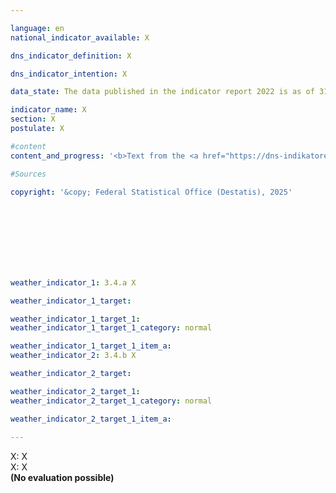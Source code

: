 ```yaml
---

language: en        
national_indicator_available: X        

dns_indicator_definition: X        

dns_indicator_intention: X        

data_state: The data published in the indicator report 2022 is as of 31 October 2022. The data shown on this platform is updated regularly, so that more current data may be available online than published in the <a href="https://dns-indikatoren.de/assets/Publikationen/Indikatorenberichte/2022.pdf">indicator report 2022</a>.        

indicator_name: X        
section: X        
postulate: X        

#content         
content_and_progress: '<b>Text from the <a href="https://dns-indikatoren.de/assets/Publikationen/Indikatorenberichte/2022.pdf">Indicator Report 2022&nbsp;</a></b><br><br>X'                

#Sources        
        
copyright: '&copy; Federal Statistical Office (Destatis), 2025'        

        

        

        

                        

weather_indicator_1: 3.4.a X

weather_indicator_1_target: 

weather_indicator_1_target_1: 
weather_indicator_1_target_1_category: normal

weather_indicator_1_target_1_item_a:
weather_indicator_2: 3.4.b X

weather_indicator_2_target: 

weather_indicator_2_target_1: 
weather_indicator_2_target_1_category: normal

weather_indicator_2_target_1_item_a:        
        
---
```



<div>
  <div class="my-header">
    <label class="default">X: X
    </label>
  </div>
</div>
<div>
  <div class="my-header">
    <label class="default">X: X
    </label>
  </div>
</div>
<div class="my-header-note">
  <label class="default"><b>(No evaluation possible)
  </b></label>
</div>
